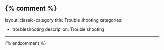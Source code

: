 {% comment %}
---
layout: classic-category
title: Trouble shooting
categories:
  - troubleshooting
description: Trouble shooting
---
{% endcomment %}